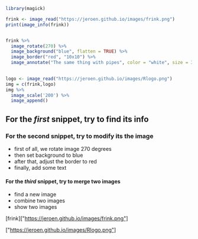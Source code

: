 ``` r
library(magick)

frink <- image_read("https://jeroen.github.io/images/frink.png")
print(image_info(frink))


frink %>%
  image_rotate(270) %>%
  image_background("blue", flatten = TRUE) %>%
  image_border("red", "10x10") %>%
  image_annotate("The same thing with pipes", color = "white", size = 30)
  

logo <- image_read("https://jeroen.github.io/images/Rlogo.png")
img = c(frink,logo)
img %>%
  image_scale('200') %>%
  image_append()
```

## For the *first* snippet, try to find its info

### For the **second** snippet, try to modify its the image
- first of all, we rotate image 270 degrees
- then set background to blue 
- after that, adjust the border to red
- finally, add some text 

#### For the ***third*** snippet, try to merge two images
- find a new image
- combine two images
- show two images

[frink]["https://jeroen.github.io/images/frink.png"]

["https://jeroen.github.io/images/Rlogo.png"]




